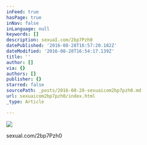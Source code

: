```yaml
---
inFeed: true
hasPage: true
inNav: false
inLanguage: null
keywords: []
description: sexuaI.com/2bp7Pzh0
datePublished: '2016-08-28T16:57:20.182Z'
dateModified: '2016-08-28T16:54:17.139Z'
title: ''
author: []
via: {}
authors: []
publisher: {}
starred: false
sourcePath: _posts/2016-08-28-sexuaicom2bp7pzh0.md
url: sexuaicom2bp7pzh0/index.html
_type: Article

---
```

![](https://the-grid-user-content.s3-us-west-2.amazonaws.com/6eea7ce9-742a-453b-bf46-3cbcb17848d2.jpg)

sexuaI.com/2bp7Pzh0